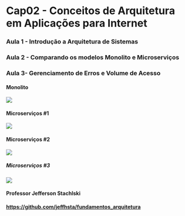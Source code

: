 # Cap02 - Conceitos de Arquitetura em Aplicações para Internet

### Aula 1 - Introdução a Arquitetura de Sistemas
### Aula 2 - Comparando os modelos Monolito e Microserviços
### Aula 3- Gerenciamento de Erros e Volume de Acesso

#### Monolito
![](https://raw.githubusercontent.com/jeffhsta/fundamentos_arquitetura/master/monolito.png)

#### Microserviços #1
![](https://raw.githubusercontent.com/jeffhsta/fundamentos_arquitetura/master/microservicos1.png)

#### Microserviços #2
![](https://raw.githubusercontent.com/jeffhsta/fundamentos_arquitetura/master/microservicos2.png)

##### Microserviços #3
![](https://raw.githubusercontent.com/jeffhsta/fundamentos_arquitetura/master/microservicos3.png)

#### Professor Jefferson Stachlski
#### https://github.com/jeffhsta/fundamentos_arquitetura